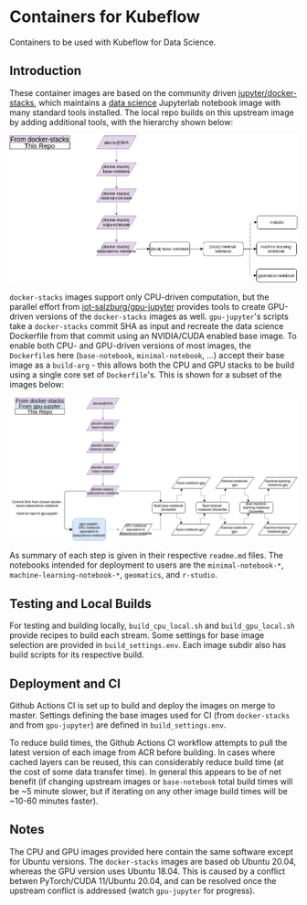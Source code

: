 # Containers for Kubeflow

Containers to be used with Kubeflow for Data Science.

## Introduction

These container images are based on the community driven [jupyter/docker-stacks](https://github.com/jupyter/docker-stacks), which maintains a [data science](https://jupyter-docker-stacks.readthedocs.io/en/latest/using/selecting.html#jupyter-datascience-notebook) Jupyterlab notebook image with many standard tools installed.  The local repo builds on this upstream image by adding additional tools, with the hierarchy shown below:

![High Level Dockerfile Hierarchy](./figures/dockerfile_hierarchy_summary.png)

`docker-stacks` images support only CPU-driven computation, but the parallel effort from [iot-salzburg/gpu-jupyter](https://github.com/iot-salzburg/gpu-jupyter) provides tools to create GPU-driven versions of the `docker-stacks` images as well.  `gpu-jupyter`'s scripts take a `docker-stacks` commit SHA as input and recreate the data science Dockerfile from that commit using an NVIDIA/CUDA enabled base image.  To enable both CPU- and GPU-driven versions of most images, the `Dockerfile`s here (`base-notebook`, `minimal-notebook`, ...) accept their base image as a `build-arg`  - this allows both the CPU and GPU stacks to be build using a single core set of `Dockerfile`'s.  This is shown for a subset of the images below:

![Detailed Dockerfile Hierarchy for Machine Learning](./figures/dockerfile_hierarchy_detailed.png)

As summary of each step is given in their respective `readme.md` files. The notebooks intended for deployment to users are the `minimal-notebook-*`, `machine-learning-notebook-*`, `geomatics`, and `r-studio`.  

## Testing and Local Builds

For testing and building locally, `build_cpu_local.sh` and `build_gpu_local.sh` provide recipes to build each stream.  Some settings for base image selection are provided in `build_settings.env`.  Each image subdir also has build scripts for its respective build.

## Deployment and CI

Github Actions CI is set up to build and deploy the images on merge to master.  Settings defining the base images used for CI (from `docker-stacks` and from `gpu-jupyter`) are defined in `build_settings.env`.  

To reduce build times, the Github Actions CI workflow attempts to pull the latest version of each image from ACR before building.  In cases where cached layers can be reused, this can considerably reduce build time (at the cost of some data transfer time).  In general this appears to be of net benefit (if changing upstream images or `base-notebook` total build times will be ~5 minute slower, but if iterating on any other image build times will be ~10-60 minutes faster).

## Notes

The CPU and GPU images provided here contain the same software except for Ubuntu versions.  The `docker-stacks` images are based ob Ubuntu 20.04, whereas the GPU version uses Ubuntu 18.04.  This is caused by a conflict betwen PyTorch/CUDA 11/Ubuntu 20.04, and can be resolved once the upstream conflict is addressed (watch `gpu-jupyter` for progress).